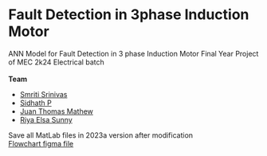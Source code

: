 # Fault Detection in 3phase Induction Motor
 ANN Model for Fault Detection in 3 phase Induction Motor
 Final Year Project of MEC 2k24 Electrical batch
 <br> <br>
 **Team**
- [Smriti Srinivas](https://github.com/SmritiSrinivas3)
- [Sidhath P](https://github.com/sidharthvmd)
- [Juan Thomas Mathew](https://github.com/juanthomasmathew)
- [Riya Elsa Sunny](https://github.com/rianedi)

 Save all MatLab files in 2023a version after modification
 <br>
[Flowchart figma file](https://www.figma.com/file/rK7koNE8wfFSmE9n1LyijN/Untitled?type=whiteboard&node-id=0%3A1&t=qgPeg89FUA2AHYKc-1)
